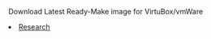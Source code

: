 Download Latest Ready-Make image for VirtuBox/vmWare
 <li class="masthead__menu-item">
          <a href="xxx.github.io/research.html">Research</a>
        </li>
